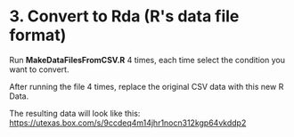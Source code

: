# 3. Convert to Rda (R's data file format)

Run **MakeDataFilesFromCSV.R** 4 times, each time select the condition you want to convert.

After running the file 4 times, replace the original CSV data with this new R Data.

The resulting data will look like this: https://utexas.box.com/s/9ccdeq4m14jhr1nocn312kgp64vkddp2
